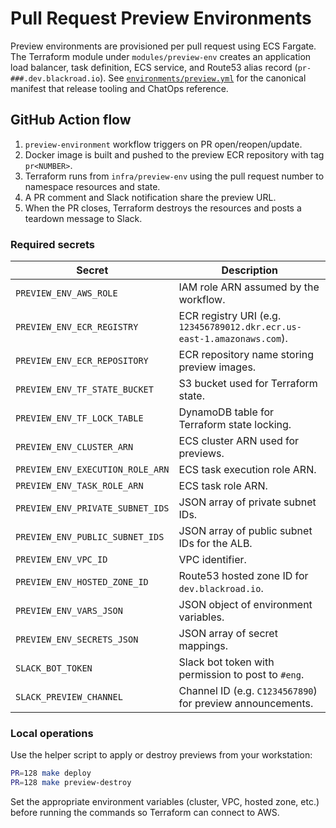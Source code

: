 # Pull Request Preview Environments

Preview environments are provisioned per pull request using ECS Fargate. The Terraform module under `modules/preview-env` creates an application load balancer, task definition, ECS service, and Route53 alias record (`pr-###.dev.blackroad.io`). See [`environments/preview.yml`](../../environments/preview.yml) for the canonical manifest that release tooling and ChatOps reference.

## GitHub Action flow

1. `preview-environment` workflow triggers on PR open/reopen/update.
2. Docker image is built and pushed to the preview ECR repository with tag `pr<NUMBER>`.
3. Terraform runs from `infra/preview-env` using the pull request number to namespace resources and state.
4. A PR comment and Slack notification share the preview URL.
5. When the PR closes, Terraform destroys the resources and posts a teardown message to Slack.

### Required secrets

| Secret | Description |
| ------ | ----------- |
| `PREVIEW_ENV_AWS_ROLE` | IAM role ARN assumed by the workflow. |
| `PREVIEW_ENV_ECR_REGISTRY` | ECR registry URI (e.g. `123456789012.dkr.ecr.us-east-1.amazonaws.com`). |
| `PREVIEW_ENV_ECR_REPOSITORY` | ECR repository name storing preview images. |
| `PREVIEW_ENV_TF_STATE_BUCKET` | S3 bucket used for Terraform state. |
| `PREVIEW_ENV_TF_LOCK_TABLE` | DynamoDB table for Terraform state locking. |
| `PREVIEW_ENV_CLUSTER_ARN` | ECS cluster ARN used for previews. |
| `PREVIEW_ENV_EXECUTION_ROLE_ARN` | ECS task execution role ARN. |
| `PREVIEW_ENV_TASK_ROLE_ARN` | ECS task role ARN. |
| `PREVIEW_ENV_PRIVATE_SUBNET_IDS` | JSON array of private subnet IDs. |
| `PREVIEW_ENV_PUBLIC_SUBNET_IDS` | JSON array of public subnet IDs for the ALB. |
| `PREVIEW_ENV_VPC_ID` | VPC identifier. |
| `PREVIEW_ENV_HOSTED_ZONE_ID` | Route53 hosted zone ID for `dev.blackroad.io`. |
| `PREVIEW_ENV_VARS_JSON` | JSON object of environment variables. |
| `PREVIEW_ENV_SECRETS_JSON` | JSON array of secret mappings. |
| `SLACK_BOT_TOKEN` | Slack bot token with permission to post to `#eng`. |
| `SLACK_PREVIEW_CHANNEL` | Channel ID (e.g. `C1234567890`) for preview announcements. |

### Local operations

Use the helper script to apply or destroy previews from your workstation:

```bash
PR=128 make deploy
PR=128 make preview-destroy
```

Set the appropriate environment variables (cluster, VPC, hosted zone, etc.) before running the commands so Terraform can connect to AWS.
